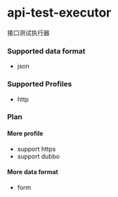 # api-test-executor
接口测试执行器

### Supported data format
* json

### Supported Profiles
* http

### Plan
#### More profile
* support https
* support dubbo

#### More data format
* form
